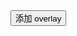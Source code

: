 <div id="test" ref="mytest"></div>
<div class="overlay-panel">
    <button>添加 overlay</button>
</div>
<script src="../lib.js"></script>
<script>
    bxl.start('./add.json', '#test', {
        'overlay-click': function (node) {
            console.log(node.data);
        }
    });

    document.querySelector('.overlay-panel button').addEventListener('click', function () {
        const panoram = bxl.getPanoram('mytest');
        panoram.addOverlay({
            'overlays': [{
                id: '2q',
                type: 'dom',
                actionType: 'custom',
                content: '<strong>动态热点</strong>',
                location: {
                    lng: 180,
                    lat: 100
                }
            }]
        });
    });
</script>
